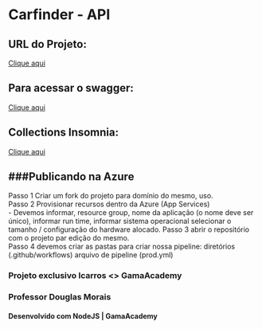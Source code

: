 # Carfinder - API

## URL do Projeto:
[Clique aqui](https://carfinder-api.herokuapp.com/)

## Para acessar o swagger:
[Clique aqui](https://carfinder-api.herokuapp.com/swagger/)

## Collections Insomnia:
[Clique aqui](Insomnia_2022-07-04.yaml)


###Publicando na Azure
------------------------------------------

Passo 1 Criar um fork do projeto para domínio do mesmo, uso.  <br>
Passo 2 Provisionar recursos dentro da Azure (App Services)  <br>
    - Devemos informar, resource group, nome da aplicação (o nome deve ser único), informar run time, informar sistema operacional selecionar o tamanho / configuração do hardware alocado.
Passo 3 abrir o repositório com o projeto par edição do mesmo.   <br>
Passo 4 devemos criar as pastas para criar nossa pipeline: diretórios (.github/workflows) arquivo de pipeline (prod.yml)   <br>


### Projeto exclusivo Icarros <> GamaAcademy

### Professor Douglas Morais
#### Desenvolvido com NodeJS | GamaAcademy